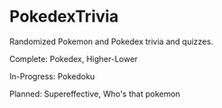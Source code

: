 # PokedexTrivia
Randomized Pokemon and Pokedex trivia and quizzes.

Complete: Pokedex, Higher-Lower

In-Progress: Pokedoku

Planned: Supereffective, Who's that pokemon
